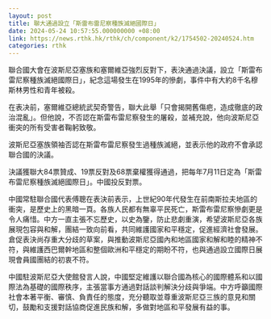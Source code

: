 ```yaml
---
layout: post
title: 聯大通過設立「斯雷布雷尼察種族滅絕國際日」
date: 2024-05-24 10:57:55.000000000 +08:00
link: https://news.rthk.hk/rthk/ch/component/k2/1754502-20240524.htm
categories: rthk
---
```


聯合國大會在波斯尼亞塞族和塞爾維亞強烈反對下，表決通過決議，設立「斯雷布雷尼察種族滅絕國際日」，紀念這場發生在1995年的慘劇，事件中有大約8千名穆斯林男性和青年被殺。

在表决前，塞爾維亞總統武契奇警告，聯大此舉「只會揭開舊傷疤，造成徹底的政治混亂」。但他說，不否認在斯雷布雷尼察發生的屠殺，並補充說，他向波斯尼亞衝突的所有受害者鞠躬致敬。

波斯尼亞塞族領袖否認在斯雷布雷尼察發生過種族滅絕，並表示他的政府不會承認聯合國的決議。

決議獲聯大84票贊成、19票反對及68票棄權獲得通過，把每年7月11日定為「斯雷布雷尼察種族滅絕國際日」。中國投反對票。

中國常駐聯合國代表傅聰在表決前表示，上世紀90年代發生在前南斯拉夫地區的衝突，是歷史上的黑暗一頁。各族人民都有無辜平民死亡，斯雷布雷尼察慘劇更是令人痛惜。中方一直主張不忘歷史，以史為鑒，防止悲劇重演，希望波斯尼亞各族展現包容與和解，團結一致向前看，共同維護國家和平穩定，促進經濟社會發展。倉促表決尚存重大分歧的草案，與推動波斯尼亞國內和地區國家和解和睦的精神不符，與維護西巴爾幹地區和整個歐洲和平穩定的期盼不符，也與通過設立國際日展現會員國團結的初衷不符。

中國駐波斯尼亞大使館發言人說，中國堅定維護以聯合國為核心的國際體系和以國際法為基礎的國際秩序，主張當事方通過對話談判解決分歧與爭端。中方呼籲國際社會本著平衡、審慎、負責任的態度，充分聽取並尊重波斯尼亞三族的意見和關切，鼓勵和支援對話協商促進民族和解，多做對地區和平發展有益的事。
